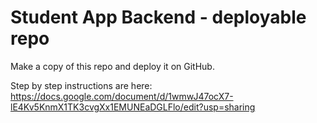 # Student App Backend - deployable repo
Make a copy of this repo and deploy it on GitHub.

Step by step instructions are here: 
https://docs.google.com/document/d/1wmwJ47ocX7-lE4Kv5KnmX1TK3cvgXx1EMUNEaDGLFlo/edit?usp=sharing
